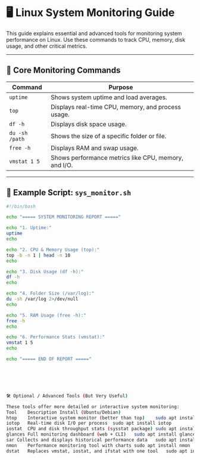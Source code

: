# 🖥️ Linux System Monitoring Guide

This guide explains essential and advanced tools for monitoring system performance on Linux. Use these commands to track CPU, memory, disk usage, and other critical metrics.

---

## 🧰 Core Monitoring Commands

| **Command**     | **Purpose**                                      |
|------------------|--------------------------------------------------|
| `uptime`        | Shows system uptime and load averages.           |
| `top`           | Displays real-time CPU, memory, and process usage. |
| `df -h`         | Displays disk space usage.                       |
| `du -sh /path`  | Shows the size of a specific folder or file.     |
| `free -h`       | Displays RAM and swap usage.                     |
| `vmstat 1 5`    | Shows performance metrics like CPU, memory, and I/O. |

---

## 🧪 Example Script: `sys_monitor.sh`

```bash
#!/bin/bash

echo "===== SYSTEM MONITORING REPORT ====="

echo "1. Uptime:"
uptime
echo

echo "2. CPU & Memory Usage (top):"
top -b -n 1 | head -n 10
echo

echo "3. Disk Usage (df -h):"
df -h
echo

echo "4. Folder Size (/var/log):"
du -sh /var/log 2>/dev/null
echo

echo "5. RAM Usage (free -h):"
free -h
echo

echo "6. Performance Stats (vmstat):"
vmstat 1 5
echo

echo "===== END OF REPORT ====="






🛠️ Optional / Advanced Tools (But Very Useful)

These tools offer more detailed or interactive system monitoring:
Tool	Description	Install (Ubuntu/Debian)
htop	Interactive system monitor (better than top)	sudo apt install htop
iotop	Real-time disk I/O per process	sudo apt install iotop
iostat	CPU and disk throughput stats (sysstat package)	sudo apt install sysstat
glances	Full monitoring dashboard (web + CLI)	sudo apt install glances
sar	Collects and displays historical performance data	sudo apt install sysstat
nmon	Performance monitoring tool with charts	sudo apt install nmon
dstat	Replaces vmstat, iostat, and ifstat with one tool	sudo apt install dstat
